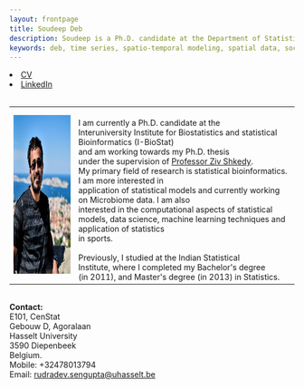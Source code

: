 ```yaml
---
layout: frontpage
title: Soudeep Deb
description: Soudeep is a Ph.D. candidate at the Department of Statistics, University of Chicago. 
keywords: deb, time series, spatio-temporal modeling, spatial data, soccer analytics.
---
```


<div class="navbar">
  <div class="navbar-inner">
    <div class="nav">
        <li><a href="https://rudadevsengupta.github.io/assets/cv_rudra.pdf" target="_blank">CV</a></li>
        <li><a href="https://be.linkedin.com/in/rudradev-sengupta-40507917" target="_blank">LinkedIn</a></li>
        </div>
  </div>
</div>

<table class="wide">
<tr>
<td class="left">
    <img id="frontphoto" src="dp2.jpg" width="280" height="280" alt="" />
</td>
&nbsp; &nbsp; &nbsp; &nbsp; 
<td class="left">
<br> I am currently a Ph.D. candidate at the 
<br> Interuniversity Institute for Biostatistics and statistical Bioinformatics (I-BioStat)
<br> and am working towards my Ph.D. thesis
<br> under the  supervision of <a href="https://www.uhasselt.be/fiche?email=ziv.shkedy">Professor Ziv Shkedy</a>.
<br> My primary field of research is statistical bioinformatics. I am more interested in 
<br> application of statistical models and currently working on Microbiome data. I am also 
<br> interested in the computational aspects of statistical models, data science, machine learning techniques and application of statistics
<br> in sports.
<br>
<br> Previously, I studied at the Indian Statistical 
<br> Institute, where I completed my Bachelor's degree 
<br> (in 2011), and Master's degree (in 2013) in Statistics. 
<br> 
</td>
</tr>
</table>

<tr>
<td class="left">
<br> <b> Contact: </b>
<br> E101, CenStat
<br> Gebouw D, Agoralaan
<br> Hasselt University 
<br> 3590 Diepenbeek
<br> Belgium. 
<br> Mobile: +32478013794
<br> Email: <a href="mailto:rudradev.sengupta@uhasselt.be">rudradev.sengupta@uhasselt.be</a>
</td>
</tr>


<!--
For my Master's thesis, I worked on Association Analyses for 


-->
